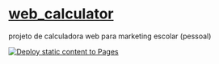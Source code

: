 # [web_calculator](https://hacker-bug-hunter.github.io/web_calculator/)
projeto de calculadora web para marketing escolar (pessoal)

[![Deploy static content to Pages](https://github.com/Hacker-Bug-Hunter/web_calculator/actions/workflows/static.yml/badge.svg)](https://github.com/Hacker-Bug-Hunter/web_calculator/actions/workflows/static.yml)

